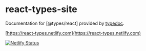 # react-types-site

Documentation for [@types/react] provided by [typedoc]().

[https://react-types.netlify.com](https://react-types.netlify.com)

[![Netlify Status](https://api.netlify.com/api/v1/badges/b10e2704-aa3e-4a4f-b996-dffdcc9f19fe/deploy-status)](https://app.netlify.com/sites/react-types/deploys)
